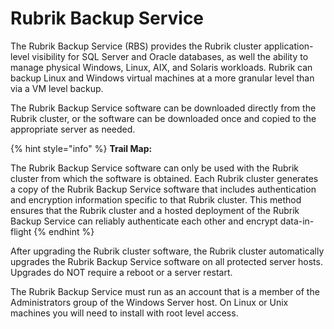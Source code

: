 # Rubrik Backup Service

The Rubrik Backup Service (RBS) provides the Rubrik cluster application-level visibility for SQL Server and Oracle databases, as well the ability to manage physical Windows, Linux, AIX, and Solaris workloads. Rubrik can backup Linux and Windows virtual machines at a more granular level than via a VM level backup.

The Rubrik Backup Service software can be downloaded directly from the Rubrik cluster, or the software can be downloaded once and copied to the appropriate server as needed.

{% hint style="info" %}
**Trail Map:** 

The Rubrik Backup Service software can only be used with the Rubrik cluster from which the software is obtained. Each Rubrik cluster generates a copy of the Rubrik Backup Service software that includes authentication and encryption information specific to that Rubrik cluster. This method ensures that the Rubrik cluster and a hosted deployment of the Rubrik Backup Service can reliably authenticate each other and encrypt data-in-flight
{% endhint %}

After upgrading the Rubrik cluster software, the Rubrik cluster automatically upgrades the Rubrik Backup Service software on all protected server hosts. Upgrades do NOT require a reboot or a server restart.

The Rubrik Backup Service must run as an account that is a member of the Administrators group of the Windows Server host. On Linux or Unix machines you will need to install with root level access.